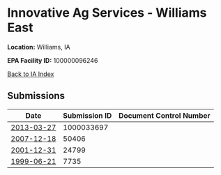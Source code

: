 # Innovative Ag Services - Williams East

**Location:** Williams, IA

**EPA Facility ID:** 100000096246

[Back to IA Index](../../index.md)

## Submissions

| Date | Submission ID | Document Control Number |
|------|--------------|-------------------------|
| [2013-03-27](submissions/1000033697.md) | 1000033697 |  |
| [2007-12-18](submissions/50406.md) | 50406 |  |
| [2001-12-31](submissions/24799.md) | 24799 |  |
| [1999-06-21](submissions/7735.md) | 7735 |  |
